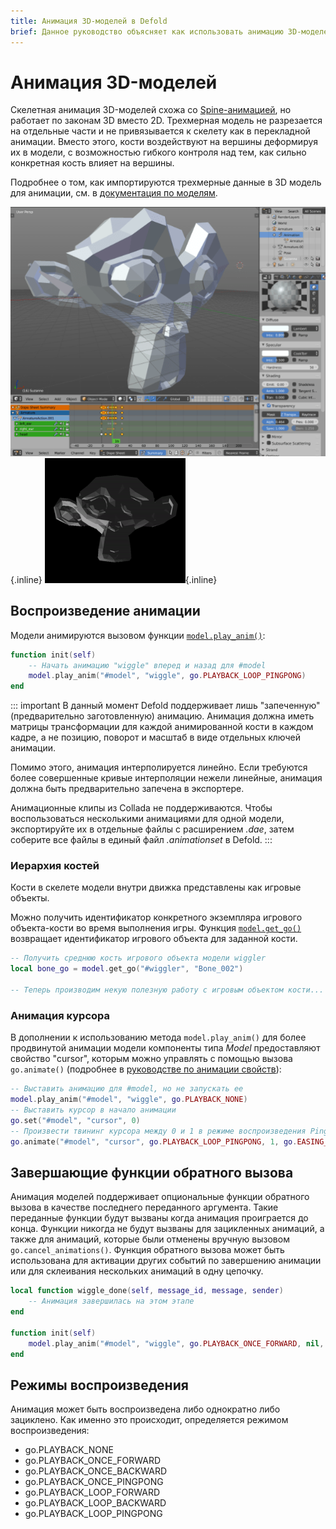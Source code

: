 ```yaml
---
title: Анимация 3D-моделей в Defold
brief: Данное руководство объясняет как использовать анимацию 3D-моделей в Defold.
---
```


# Анимация 3D-моделей

Скелетная анимация 3D-моделей схожа со [Spine-анимацией](/manuals/spine-animation), но работает по законам 3D вместо 2D. Трехмерная модель не разрезается на отдельные части и не привязывается к скелету как в перекладной анимации. Вместо этого, кости воздействуют на вершины деформируя их в модели, с возможностью гибкого контроля над тем, как сильно конкретная кость влияет на вершины.

Подробнее о том, как импортируются трехмерные данные в 3D модель для анимации, см. в [документация по моделям](/manuals/model).

  ![Blender animation](images/animation/blender_animation@2x.png){.inline}
  ![Wiggle loop](images/animation/suzanne.gif){.inline}


## Воспроизведение анимации

Модели анимируются вызовом функции [`model.play_anim()`](/ref/model#model.play_anim):

```lua
function init(self)
    -- Начать анимацию "wiggle" вперед и назад для #model
    model.play_anim("#model", "wiggle", go.PLAYBACK_LOOP_PINGPONG)
end
```

::: important
В данный момент Defold поддерживает лишь "запеченную" (предварительно заготовленную) анимацию. Анимация должна иметь матрицы трансформации для каждой анимированной кости в каждом кадре, а не позицию, поворот и масштаб в виде отдельных ключей анимации.

Помимо этого, анимация интерполируется линейно. Если требуются более совершенные кривые интерполяции нежели линейные, анимация должна быть предварительно запечена в экспортере.

Анимационные клипы из Collada не поддерживаются. Чтобы воспользоваться несколькими анимациями для одной модели, экспортируйте их в отдельные файлы с расширением *.dae*, затем соберите все файлы в единый файл *.animationset* в Defold.
:::

### Иерархия костей

Кости в скелете модели внутри движка представлены как игровые объекты.

Можно получить идентификатор конкретного экземпляра игрового объекта-кости во время выполнения игры. Функция [`model.get_go()`](/ref/model#model.get_go) возвращает идентификатор игрового объекта для заданной кости.

```lua
-- Получить среднюю кость игрового объекта модели wiggler
local bone_go = model.get_go("#wiggler", "Bone_002")

-- Теперь производим некую полезную работу с игровым объектом кости...
```

### Анимация курсора

В дополнении к использованию метода `model.play_anim()` для более продвинутой анимации модели компоненты типа *Model* предоставляют свойство "cursor", которым можно управлять с помощью вызова `go.animate()` (подробнее в [руководстве по анимации свойств](/manuals/property-animation)):

```lua
-- Выставить анимацию для #model, но не запускать ее
model.play_anim("#model", "wiggle", go.PLAYBACK_NONE)
-- Выставить курсор в начало анимации
go.set("#model", "cursor", 0)
-- Произвести твининг курсора между 0 и 1 в режиме воспроизведения Ping Pong со смягчением InOutQuad.
go.animate("#model", "cursor", go.PLAYBACK_LOOP_PINGPONG, 1, go.EASING_INOUTQUAD, 3)
```

## Завершающие функции обратного вызова

Анимация моделей поддерживает опциональные функции обратного вызова в качестве последнего переданного аргумента. Такие переданные функции будут вызваны когда анимация проиграется до конца. Функции никогда не будут вызваны для зацикленных анимаций, а также для анимаций, которые были отменены вручную вызовом `go.cancel_animations()`. Функция обратного вызова может быть использована для активации других событий по завершению анимации или для склеивания нескольких анимаций в одну цепочку.

```lua
local function wiggle_done(self, message_id, message, sender)
    -- Анимация завершилась на этом этапе
end

function init(self)
    model.play_anim("#model", "wiggle", go.PLAYBACK_ONCE_FORWARD, nil, wiggle_done)
end
```

## Режимы воспроизведения

Анимация может быть воспроизведена либо однократно либо зациклено. Как именно это происходит, определяется режимом воспроизведения:

* go.PLAYBACK_NONE
* go.PLAYBACK_ONCE_FORWARD
* go.PLAYBACK_ONCE_BACKWARD
* go.PLAYBACK_ONCE_PINGPONG
* go.PLAYBACK_LOOP_FORWARD
* go.PLAYBACK_LOOP_BACKWARD
* go.PLAYBACK_LOOP_PINGPONG

